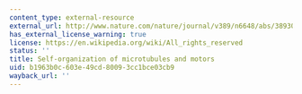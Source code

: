 ```yaml
---
content_type: external-resource
external_url: http://www.nature.com/nature/journal/v389/n6648/abs/389305a0.html
has_external_license_warning: true
license: https://en.wikipedia.org/wiki/All_rights_reserved
status: ''
title: Self-organization of microtubules and motors
uid: b1963b0c-603e-49cd-8009-3cc1bce03cb9
wayback_url: ''
---
```

